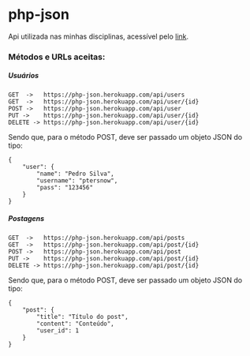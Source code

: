 # php-json

Api utilizada nas minhas disciplinas, acessível pelo [link](https://php-json.herokuapp.com).

### Métodos e URLs aceitas:

##### Usuários

```
GET  ->   https://php-json.herokuapp.com/api/users
GET  ->   https://php-json.herokuapp.com/api/user/{id}
POST ->   https://php-json.herokuapp.com/api/user
PUT ->    https://php-json.herokuapp.com/api/user/{id}
DELETE -> https://php-json.herokuapp.com/api/user/{id}
```

Sendo que, para o método POST, deve ser passado um objeto JSON do tipo:

```
{
    "user": {
        "name": "Pedro Silva",
        "username": "ptersnow",
        "pass": "123456"
    }
}
```


##### Postagens

```
GET  ->   https://php-json.herokuapp.com/api/posts
GET  ->   https://php-json.herokuapp.com/api/post/{id}
POST ->   https://php-json.herokuapp.com/api/post
PUT ->    https://php-json.herokuapp.com/api/post/{id}
DELETE -> https://php-json.herokuapp.com/api/post/{id}
```

Sendo que, para o método POST, deve ser passado um objeto JSON do tipo:

```
{
    "post": {
        "title": "Título do post",
        "content": "Conteúdo",
        "user_id": 1
    }
}
```
